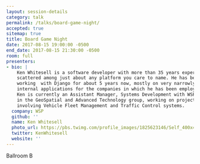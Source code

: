 ```yaml
---
layout: session-details
category: talk
permalink: /talks/board-game-night/
accepted: true
sitemap: true
title: Board Game Night
date: 2017-08-15 19:00:00 -0500
end_date: 2017-08-15 21:30:00 -0500
room: full
presenters:
- bio: |
    Ken Whitesell is a software developer with more than 35 years experience
    scattered among just about any platform you care to name. He has been
    working  with Django for about 5 years now, mostly on very narrowly-targeted
    internal applications for the companies in which he has been employed.
    Ken is currently an Assistant Manager, Systems Development with WSP,
    in the GeoSpatial and Advanced Technology group, working on projects
    involving Vehicle Fleet Management and Traffic Control systems.
  company: WSP
  github: ''
  name: Ken Whitesell
  photo_url: https://pbs.twimg.com/profile_images/1825623146/Self_400x400.jpg
  twitter: KenWhitesell
  website: ''
---
```

Ballroom B
